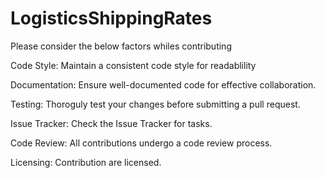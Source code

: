 # LogisticsShippingRates
Please consider the below factors whiles contributing

Code Style:
Maintain a consistent code style for readablility

Documentation:
Ensure well-documented code for effective collaboration.

Testing:
Thoroguly test your changes before submitting a pull request.

Issue Tracker:
Check the Issue Tracker for tasks.

Code Review:
All contributions undergo a code review process.

Licensing:
Contribution are licensed.
